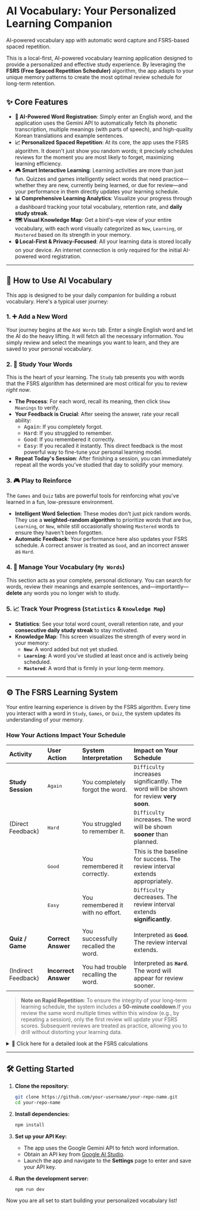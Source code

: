 # AI Vocabulary: Your Personalized Learning Companion

AI-powered vocabulary app with automatic word capture and FSRS-based spaced repetition.

This is a local-first, AI-powered vocabulary learning application designed to provide a personalized and effective study experience. By leveraging the **FSRS (Free Spaced Repetition Scheduler)** algorithm, the app adapts to your unique memory patterns to create the most optimal review schedule for long-term retention.

## ✨ Core Features

- **🧠 AI-Powered Word Registration**: Simply enter an English word, and the application uses the Gemini API to automatically fetch its phonetic transcription, multiple meanings (with parts of speech), and high-quality Korean translations and example sentences.
- **📈 Personalized Spaced Repetition**: At its core, the app uses the FSRS algorithm. It doesn't just show you random words; it precisely schedules reviews for the moment you are most likely to forget, maximizing learning efficiency.
- **🎮 Smart Interactive Learning**: Learning activities are more than just fun. Quizzes and games intelligently select words that need practice—whether they are new, currently being learned, or due for review—and your performance in them directly updates your learning schedule.
- **📊 Comprehensive Learning Analytics**: Visualize your progress through a dashboard tracking your total vocabulary, retention rate, and **daily study streak**.
- **🗺️ Visual Knowledge Map**: Get a bird's-eye view of your entire vocabulary, with each word visually categorized as `New`, `Learning`, or `Mastered` based on its strength in your memory.
- **🔒 Local-First & Privacy-Focused**: All your learning data is stored locally on your device. An internet connection is only required for the initial AI-powered word registration.

---

## 🚀 How to Use AI Vocabulary

This app is designed to be your daily companion for building a robust vocabulary. Here's a typical user journey:

### 1. ➕ Add a New Word
Your journey begins at the `Add Words` tab. Enter a single English word and let the AI do the heavy lifting. It will fetch all the necessary information. You simply review and select the meanings you want to learn, and they are saved to your personal vocabulary.

### 2. 🧠 Study Your Words
This is the heart of your learning. The `Study` tab presents you with words that the FSRS algorithm has determined are most critical for you to review *right now*.
- **The Process**: For each word, recall its meaning, then click `Show Meanings` to verify.
- **Your Feedback is Crucial**: After seeing the answer, rate your recall ability:
  - <kbd>Again</kbd>: If you completely forgot.
  - <kbd>Hard</kbd>: If you struggled to remember.
  - <kbd>Good</kbd>: If you remembered it correctly.
  - <kbd>Easy</kbd>: If you recalled it instantly.
  This direct feedback is the most powerful way to fine-tune your personal learning model.
- **Repeat Today's Session**: After finishing a session, you can immediately repeat all the words you've studied that day to solidify your memory.

### 3. 🎮 Play to Reinforce
The `Games` and `Quiz` tabs are powerful tools for reinforcing what you've learned in a fun, low-pressure environment.
- **Intelligent Word Selection**: These modes don't just pick random words. They use a **weighted-random algorithm** to prioritize words that are `Due`, `Learning`, or `New`, while still occasionally showing `Mastered` words to ensure they haven't been forgotten.
- **Automatic Feedback**: Your performance here also updates your FSRS schedule. A correct answer is treated as `Good`, and an incorrect answer as `Hard`.

### 4. 📖 Manage Your Vocabulary (`My Words`)
This section acts as your complete, personal dictionary. You can search for words, review their meanings and example sentences, and—importantly—**delete** any words you no longer wish to study.

### 5. 📈 Track Your Progress (`Statistics` & `Knowledge Map`)
- **Statistics**: See your total word count, overall retention rate, and your **consecutive daily study streak** to stay motivated.
- **Knowledge Map**: This screen visualizes the strength of every word in your memory:
  - **`New`**: A word added but not yet studied.
  - **`Learning`**: A word you've studied at least once and is actively being scheduled.
  - **`Mastered`**: A word that is firmly in your long-term memory.

---

## ⚙️ The FSRS Learning System

Your entire learning experience is driven by the FSRS algorithm. Every time you interact with a word in `Study`, `Games`, or `Quiz`, the system updates its understanding of your memory.

### How Your Actions Impact Your Schedule

| Activity | User Action | System Interpretation | Impact on Your Schedule |
| :--- | :--- | :--- | :--- |
| **Study Session** | <kbd>Again</kbd> | You completely forgot the word. | `Difficulty` increases significantly. The word will be shown for review **very soon**. |
| (Direct Feedback) | <kbd>Hard</kbd> | You struggled to remember it. | `Difficulty` increases. The word will be shown **sooner** than planned. |
| | <kbd>Good</kbd> | You remembered it correctly. | This is the baseline for success. The review interval extends appropriately. |
| | <kbd>Easy</kbd> | You remembered it with no effort. | `Difficulty` decreases. The review interval extends **significantly**. |
| | | | |
| **Quiz / Game** | **Correct Answer** | You successfully recalled the word. | Interpreted as **`Good`**. The review interval extends. |
| (Indirect Feedback) | **Incorrect Answer** | You had trouble recalling the word. | Interpreted as **`Hard`**. The word will appear for review sooner. |

> **Note on Rapid Repetition**: To ensure the integrity of your long-term learning schedule, the system includes a **50-minute cooldown**.If you review the same word multiple times within this window (e.g., by repeating a session), only the first review will update your FSRS scores. Subsequent reviews are treated as practice, allowing you to drill without distorting your learning data.

<details>
<summary>🔬 Click here for a detailed look at the FSRS calculations</summary>

The FSRS algorithm calculates the next review date based on three primary components: **Retrievability**, **Difficulty**, and **Stability**.

1.  **Retrievability (R)**
    - **What it is:** The probability that you will successfully recall a word at a given moment. It ranges from 0% to 100%.
    - **How it's calculated:** When you review a word, the system first calculates its theoretical retrievability just before you see it. This is based on the time elapsed since the last review (`t`, in days) and its current stability (`S`):
      `R = 0.9 ^ (t / S)`
    - **Impact:** A lower retrievability (e.g., you were just about to forget it) leads to a much larger increase in stability if you successfully recall the word.

2.  **Difficulty (D)**
    - **What it is:** The inherent difficulty of a word *for you*. A higher value means you find the word harder.
    - **How it's updated:** Difficulty is adjusted based on your direct feedback in the `Study` session. The system adds a value based on your rating:
      - `Again`: +1.2
      - `Hard`: +0.3
      - `Good`: -0.1
      - `Easy`: -0.3
    - **Impact:** Difficulty acts as a multiplier. Higher difficulty slightly dampens the increase in stability, meaning harder words need more frequent reviews to become stable in memory.

3.  **Stability (S)**
    - **What it is:** A measure of how long a word is likely to stay in your memory before you forget it. This is the key to determining the review interval.
    - **How it's updated:** This is the most critical calculation. After a review, the new stability (`S'`) is calculated based on the old stability (`S`), difficulty (`D`), retrievability (`R`), and your performance (`result`):
      - If you press **`Again`**, your stability is reset to a much lower value.
      - Otherwise, the increase depends on how hard it was to remember:
        `S' = S * (1 + stabilityIncreaseFactor)`
        The `stabilityIncreaseFactor` is larger when:
        - Retrievability (`R`) was low (you were close to forgetting).
        - Difficulty (`D`) is low (the word is generally easy for you).
        - Your rating was `Easy` or `Good`.

4.  **Next Review Interval**
    - Finally, the system uses the new Stability (`S'`) to calculate the number of days until the next review. The core idea is to schedule the next review when your retrievability is predicted to fall to 90%.

This continuous, feedback-driven calculation ensures that the review schedule is always tailored to your precise memory state for every single word.

</details>

---

## 🛠️ Getting Started

1.  **Clone the repository:**
    ```bash
    git clone https://github.com/your-username/your-repo-name.git
    cd your-repo-name
    ```

2.  **Install dependencies:**
    ```bash
    npm install
    ```

3.  **Set up your API Key:**
    - The app uses the Google Gemini API to fetch word information.
    - Obtain an API key from [Google AI Studio](https://aistudio.google.com/).
    - Launch the app and navigate to the **Settings** page to enter and save your API key.

4.  **Run the development server:**
    ```bash
    npm run dev
    ```

Now you are all set to start building your personalized vocabulary list!
